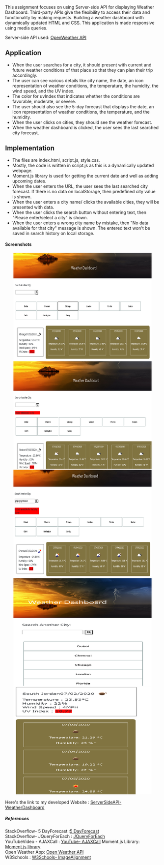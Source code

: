 This assignment focuses on using Server-side API for displaying Weather Dashboard. Third-party APIs give the flexibility to access their data and functionality by making requests. Building a weather dashboard with dynamically updated HTML and CSS. This application is made responsive using media queries. 

Server-side API used: [OpenWeather API](https://openweathermap.org/api) 

## Application

* When the user searches for a city, it should present with current and future weather conditions of that place so that they can plan their trip accordingly.
* The user can see various details like city name, the date, an icon representation of weather conditions, the temperature, the humidity, the wind speed, and the UV index.
* The color for uvIndex that indicates whether the conditions are favorable, moderate, or severe.
* The user should also see the 5-day forecast that displays the date, an icon representation of weather conditions, the temperature, and the humidity.
* When the user clicks on cities, they should see the weather forecast.
* When the weather dashboard is clicked, the user sees the last searched city forecast.

## Implementation

* The files are index.html, script.js, style.css.
* Mostly, the code is written in script.js as this is a dynamically updated webpage.
* Moment.js library is used for getting the current date and well as adding upcoming dates.
* When the user enters the URL, the user sees the last searched city forecast. If there is no data on localStorage, then predefined city value is shown.
* When the user enters a city name/ clicks the available cities, they will be presented with data.
* When the user clicks the search button without entering text, then "Please enter/select a city" is shown.
* When the user enters a wrong city name by mistake, then "No data available for that city" message is shown. The entered text won't be saved in search history on local storage.

#### Screenshots

<p style ="text-align:center;">
<img src="Assets/WeatherDashboardDesktopView.jpg" width="450" alt= "Desktop View" height="350"/>
<img src="Assets/weatherDashboardError1.jpg"  width="450" alt="Weather Dashboard Error" height="350"/>
<img src="Assets/weatherDashboardError2.jpg" width="450" alt="Weather Dashboard Error" height="350"/>
<img src="Assets/weatherDashboardMobileView.jpg"  width="450" alt="Mobile View" height="350"/>
<img src="Assets/weatherDashboardMobileView2.jpg"  width="450" alt="Mobile View" height="350"/>
</p>

Here's the link to my developed Website : [ServerSideAPI-WeatherDashboard](https://yakinia.github.io/06-ServerSideAPIs-WeatherDashboard/)

##### References

StackOverflow- 5 DayForecast  :[5 DayForecast](https://stackoverflow.com/questions/49640174/building-a-5-day-forecast-using-open-weather-api-ajax-and-js)<br/>
StackOverflow- JQueryForEach : [ JQueryForEach](https://stackoverflow.com/questions/6208052/jquery-each-for-objects)<br/>
YouTubeVideo - AJAXCall : [YouTube- AJAXCall](https://www.youtube.com/watch?v=KT6Jaxl0JM4)
Moment.js Library: [Moment.js library](https://momentjs.com/)<br/>
Open Weather App: [Open Weather API](https://openweathermap.org/forecast5)<br/>
W3Schools : [W3Schools- ImageAlignment](https://www.w3schools.com/howto/howto_css_image_text.asp)
